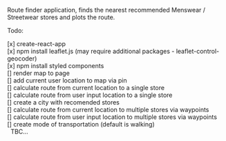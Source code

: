 Route finder application, finds the nearest recommended Menswear / Streetwear stores and plots the route. 

Todo: 

[x] create-react-app 
<br>
[x] npm install leaflet.js (may require additional packages - leaflet-control-geocoder) 
<br>
[x] npm install styled components
<br>
[] render map to page
<br>
[] add current user location to map via pin 
<br>
[] calculate route from current location to a single store 
<br>
[] calculate route from user input location to a single store 
<br>
[] create a city with recomended stores 
<br>
[] calculate route from current location to multiple stores via waypoints 
<br>
[] calculate route from user input location to multiple stores via waypoints 
<br>
[] create mode of transportation (default is walking) 
<br>
  TBC...
